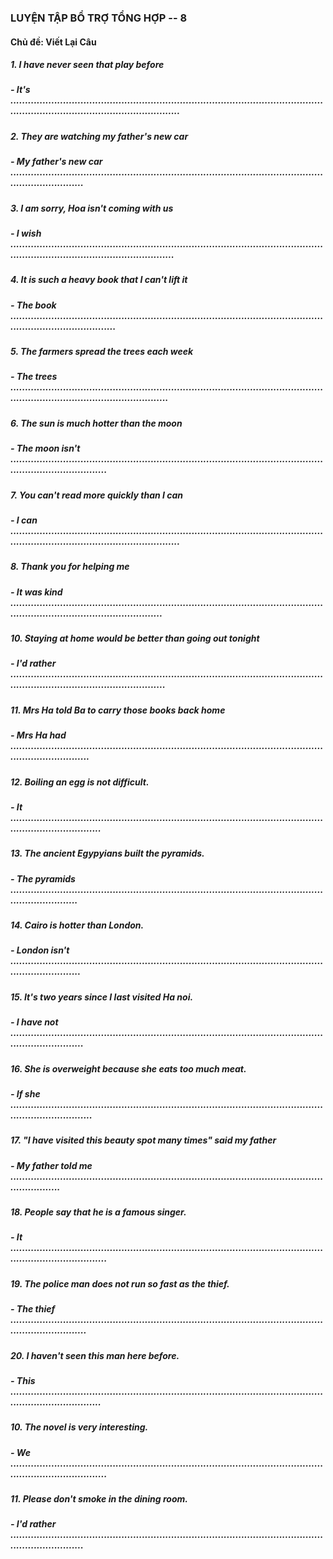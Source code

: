 ### LUYỆN TẬP BỔ TRỢ TỔNG HỢP -- 8
#### Chủ đề: Viết Lại Câu
##### 1. I have never seen that play before
##### - It's .....................................................................................................................................................................
##### 2. They are watching my father's new car
##### - My father's new car ....................................................................................................................................
##### 3. I am sorry, Hoa isn't coming with us
##### - I wish ...................................................................................................................................................................
##### 4. It is such a heavy book that I can't lift it
##### - The book ...............................................................................................................................................
##### 5. The farmers spread the trees each week
##### - The trees .................................................................................................................................................................
##### 6. The sun is much hotter than the moon
##### - The moon isn't ............................................................................................................................................
##### 7. You can't read more quickly than I can
##### - I can .....................................................................................................................................................................
##### 8. Thank you for helping me
##### - It was kind ...............................................................................................................................................................
##### 10. Staying at home would be better than going out tonight
##### - I'd rather ................................................................................................................................................................
##### 11. Mrs Ha told Ba to carry those books back home
##### - Mrs Ha had ......................................................................................................................................
##### 12. Boiling an egg is not difficult.
##### - It ..........................................................................................................................................
##### 13. The ancient Egypyians built the pyramids.
##### - The pyramids ..................................................................................................................................
##### 14. Cairo is hotter than London.
##### - London isn't ...................................................................................................................................
##### 15. It's two years since I last visited Ha noi.
##### - I have not ....................................................................................................................................
##### 16. She is overweight because she eats too much meat.
##### - If she .......................................................................................................................................
##### 17. "I have visited this beauty spot many times" said my father
##### - My father told me ............................................................................................................................
##### 18. People say that he is a famous singer.
##### - It ............................................................................................................................................
##### 19. The police man does not run so fast as the thief.
##### - The thief .....................................................................................................................................
##### 20. I haven't seen this man here before.
##### - This ..........................................................................................................................................
##### 10. The novel is very interesting.
##### - We ............................................................................................................................................
##### 11. Please don't smoke in the dining room.
##### - I'd rather ....................................................................................................................................
